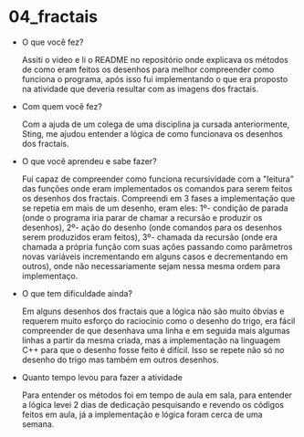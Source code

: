 # 04_fractais

* O que você fez?
	<p>Assiti o video e li o README no repositório onde explicava os métodos
  de como eram feitos os desenhos para melhor compreender como funciona o programa,
  após isso fui implementando o que era proposto na atividade que deveria resultar com
  as imagens dos fractais.</p>

* Com quem você fez?
	<p>Com a ajuda de um colega de uma disciplina ja cursada anteriormente, Sting,
  me ajudou entender a lógica de como funcionava os desenhos dos fractais.</p>

* O que você aprendeu e sabe fazer?
	<p>Fui capaz de compreender como funciona recursividade com a "leitura" das funções
  onde eram implementados os comandos para serem feitos os desenhos dos fractais. Compreendi
  em 3 fases a implementação que se repetia em mais de um desenho, eram eles: 1º- condição de parada
  (onde o programa iria parar de chamar a recursão e produzir os desenhos), 2º- ação do desenho 
  (onde comandos para os desenhos serem produzidos eram feitos), 3º- chamada da recursão (onde
  era chamada a própria função com suas ações passando como parâmetros novas variáveis incrementando 
  em alguns casos e decrementando em outros), onde não necessariamente sejam nessa mesma ordem para
  implementaço.</p>

* O que tem dificuldade ainda?
	<p>Em alguns desenhos dos fractais que a lógica não são muito óbvias e requerem muito esforço do raciocínio
  como o desenho do trigo, era fácil compreender de que desenhava uma linha e em seguida mais algumas linhas a
  partir da mesma criada, mas a implementação na linguagem C++ para que o desenho fosse feito é difícil. Isso se
  repete não só no desenho do trigo mas também em outros desenhos.</p>

* Quanto tempo levou para fazer a atividade
	<p>Para entender os métodos foi em tempo de aula em sala, para entender a lógica levei 2 dias de dedicação pesquisando
  e revendo os códigos feitos em aula, já a implementação e lógica foram cerca de uma semana.</p>
	

